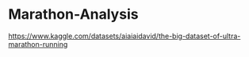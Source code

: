 # Marathon-Analysis

https://www.kaggle.com/datasets/aiaiaidavid/the-big-dataset-of-ultra-marathon-running
